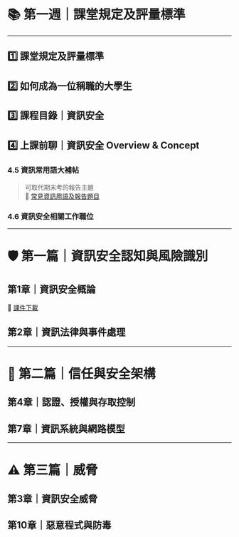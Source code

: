 # 📚 第一週｜課堂規定及評量標準

---

## 1️⃣ 課堂規定及評量標準

## 2️⃣ 如何成為一位稱職的大學生

## 3️⃣ 課程目錄｜資訊安全

## 4️⃣ 上課前聊｜資訊安全 Overview & Concept

### 4.5 資訊常用語大補帖  
> 可取代期末考的報告主題  
🔗 [常見資訊用語及報告題目](1-5.常見資訊用語_及_同學可以報告_取代期中期未考的題目.txt)

### 4.6 資訊安全相關工作職位

---

# 🛡️ 第一篇｜資訊安全認知與風險識別

## 第1章｜資訊安全概論  
🔗 [課件下載](CH01資訊安全概論.pptx)

## 第2章｜資訊法律與事件處理

---

# 🔐 第二篇｜信任與安全架構

## 第4章｜認證、授權與存取控制

## 第7章｜資訊系統與網路模型

---

# ⚠️ 第三篇｜威脅

## 第3章｜資訊安全威脅

## 第10章｜惡意程式與防毒